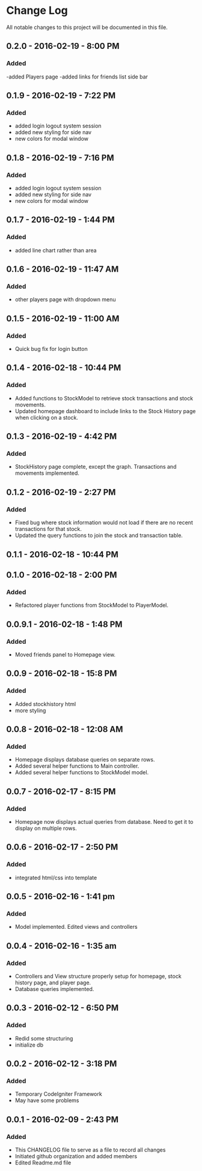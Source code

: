 # Change Log
All notable changes to this project will be documented in this file.

## 0.2.0 - 2016-02-19 - 8:00 PM
### Added
-added Players page
-added links for friends list side bar
 


## 0.1.9 - 2016-02-19 - 7:22 PM
### Added
- added login logout system session
- added new styling for side nav
- new colors for modal window

## 0.1.8 - 2016-02-19 - 7:16 PM
### Added
- added login logout system session
- added new styling for side nav
- new colors for modal window

## 0.1.7 - 2016-02-19 - 1:44 PM
### Added
- added line chart rather than area

## 0.1.6 - 2016-02-19 - 11:47 AM
### Added
- other players page with dropdown menu

## 0.1.5 - 2016-02-19 - 11:00 AM
### Added
- Quick bug fix for login button

## 0.1.4 - 2016-02-18 - 10:44 PM
### Added
- Added functions to StockModel to retrieve stock transactions and stock movements.
- Updated homepage dashboard to include links to the Stock History page when clicking on a stock.

## 0.1.3 - 2016-02-19 - 4:42 PM
### Added
- StockHistory page complete, except the graph.  Transactions and movements implemented.

## 0.1.2 - 2016-02-19 - 2:27 PM
### Added
- Fixed bug where stock information would not load if there are no recent transactions for that stock.
- Updated the query functions to join the stock and transaction table.

## 0.1.1 - 2016-02-18 - 10:44 PM

## 0.1.0 - 2016-02-18 - 2:00 PM
### Added
- Refactored player functions from StockModel to PlayerModel.

## 0.0.9.1 - 2016-02-18 - 1:48 PM
### Added
- Moved friends panel to Homepage view.

## 0.0.9 - 2016-02-18 - 15:8 PM
### Added
- Added stockhistory html
- more styling

## 0.0.8 - 2016-02-18 - 12:08 AM
### Added
- Homepage displays database queries on separate rows.
- Added several helper functions to Main controller.
- Added several helper functions to StockModel model.

## 0.0.7 - 2016-02-17 - 8:15 PM
### Added
- Homepage now displays actual queries from database.  Need to get it to display on multiple rows.

## 0.0.6 - 2016-02-17 - 2:50 PM
### Added
- integrated html/css into template

## 0.0.5 - 2016-02-16 - 1:41 pm
### Added
- Model implemented. Edited views and controllers 

## 0.0.4 - 2016-02-16 - 1:35 am
### Added
- Controllers and View structure properly setup for homepage, stock history page, and player page. 
- Database queries implemented.

## 0.0.3 - 2016-02-12 - 6:50 PM
### Added
- Redid some structuring
- initialize db

## 0.0.2 - 2016-02-12 - 3:18 PM
### Added
- Temporary CodeIgniter Framework
- May have some problems

## 0.0.1 - 2016-02-09 - 2:43 PM
### Added
- This CHANGELOG file to serve as a file to record all changes
- Initiated github organization and added members
- Edited Readme.md file




